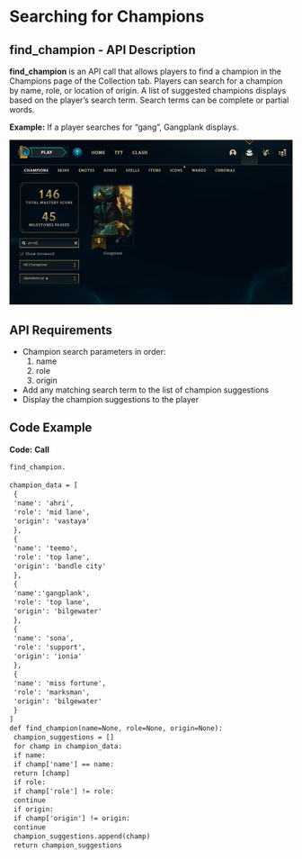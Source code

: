 # Searching for Champions

## find_champion - API Description
**find_champion** is an API call that allows players to find a champion in the Champions page of the Collection tab. Players can search for a champion by name, role, or location of origin. A list of suggested champions displays based on the player’s search term. Search terms can be complete or partial words. <!-- Last bit not fully implemented in code yet. -->

**Example:** If a player searches for “gang”, Gangplank displays.

![Gangplank search](images/Collection_Champions_Search.png)
<br>

## API Requirements
- Champion search parameters in order:
  1. name
  2. role
  3. origin
- Add any matching search term to the list of champion suggestions
- Display the champion suggestions to the player

## Code Example
**Code:**
**Call**

```
find_champion.

champion_data = [
 {
 'name': 'ahri',
 'role': 'mid lane',
 'origin': 'vastaya'
 },
 {
 'name': 'teemo',
 'role': 'top lane',
 'origin': 'bandle city'
 },
 {
 'name':'gangplank',
 'role': 'top lane',
 'origin': 'bilgewater'
 },
 {
 'name': 'sona',
 'role': 'support',
 'origin': 'ionia'
 },
 {
 'name': 'miss fortune',
 'role': 'marksman',
 'origin': 'bilgewater'
 }
]
def find_champion(name=None, role=None, origin=None):
 champion_suggestions = []
 for champ in champion_data:
 if name:
 if champ['name'] == name:
 return [champ]
 if role:
 if champ['role'] != role:
 continue
 if origin:
 if champ['origin'] != origin:
 continue
 champion_suggestions.append(champ)
 return champion_suggestions
